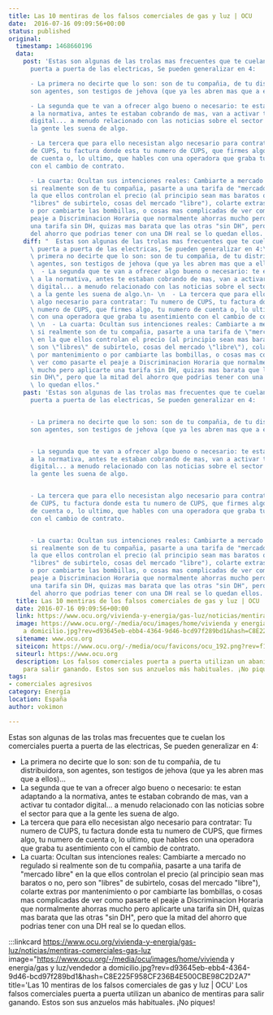 ```yaml
---
title: Las 10 mentiras de los falsos comerciales de gas y luz | OCU
date:  2016-07-16 09:09:56+00:00
status: published
original:
  timestamp: 1468660196
  data:
    post: 'Estas son algunas de las trolas mas frecuentes que te cuelan los comerciales
      puerta a puerta de las electricas, Se pueden generalizar en 4:

      - La primera no decirte que lo son: son de tu compañia, de tu distribuidora,
      son agentes, son testigos de jehova (que ya les abren mas que a ellos)...

      - La segunda que te van a ofrecer algo bueno o necesario: te estan adaptando
      a la normativa, antes te estaban cobrando de mas, van a activar tu contador
      digital... a menudo relacionado con las noticias sobre el sector para que a
      la gente les suena de algo.

      - La tercera que para ello necesistan algo necesario para contratar: Tu numero
      de CUPS, tu factura donde esta tu numero de CUPS, que firmes algo, tu numero
      de cuenta o, lo ultimo, que hables con una operadora que graba tu asentimiento
      con el cambio de contrato.

      - La cuarta: Ocultan sus intenciones reales: Cambiarte a mercado no regulado
      si realmente son de tu compañia, pasarte a una tarifa de "mercado libre" en
      la que ellos controlan el precio (al principio sean mas baratos o no, pero son
      "libres" de subirtelo, cosas del mercado "libre"), colarte extras por mantenimiento
      o por cambiarte las bombillas, o cosas mas complicadas de ver como pasarte el
      peaje a Discriminacion Horaria que normalmente ahorras mucho pero aplicarte
      una tarifa sin DH, quizas mas barata que las otras "sin DH", pero que la mitad
      del ahorro que podrias tener con una DH real se lo quedan ellos.'
    diff: "  Estas son algunas de las trolas mas frecuentes que te cuelan los comerciales\
      \ puerta a puerta de las electricas, Se pueden generalizar en 4:\n- \n  - La\
      \ primera no decirte que lo son: son de tu compañia, de tu distribuidora, son\
      \ agentes, son testigos de jehova (que ya les abren mas que a ellos)...\n- \n\
      \  - La segunda que te van a ofrecer algo bueno o necesario: te estan adaptando\
      \ a la normativa, antes te estaban cobrando de mas, van a activar tu contador\
      \ digital... a menudo relacionado con las noticias sobre el sector para que\
      \ a la gente les suena de algo.\n- \n  - La tercera que para ello necesistan\
      \ algo necesario para contratar: Tu numero de CUPS, tu factura donde esta tu\
      \ numero de CUPS, que firmes algo, tu numero de cuenta o, lo ultimo, que hables\
      \ con una operadora que graba tu asentimiento con el cambio de contrato.\n-\
      \ \n  - La cuarta: Ocultan sus intenciones reales: Cambiarte a mercado no regulado\
      \ si realmente son de tu compañia, pasarte a una tarifa de \"mercado libre\"\
      \ en la que ellos controlan el precio (al principio sean mas baratos o no, pero\
      \ son \"libres\" de subirtelo, cosas del mercado \"libre\"), colarte extras\
      \ por mantenimiento o por cambiarte las bombillas, o cosas mas complicadas de\
      \ ver como pasarte el peaje a Discriminacion Horaria que normalmente ahorras\
      \ mucho pero aplicarte una tarifa sin DH, quizas mas barata que las otras \"\
      sin DH\", pero que la mitad del ahorro que podrias tener con una DH real se\
      \ lo quedan ellos."
    past: 'Estas son algunas de las trolas mas frecuentes que te cuelan los comerciales
      puerta a puerta de las electricas, Se pueden generalizar en 4:


      - La primera no decirte que lo son: son de tu compañia, de tu distribuidora,
      son agentes, son testigos de jehova (que ya les abren mas que a ellos)...


      - La segunda que te van a ofrecer algo bueno o necesario: te estan adaptando
      a la normativa, antes te estaban cobrando de mas, van a activar tu contador
      digital... a menudo relacionado con las noticias sobre el sector para que a
      la gente les suena de algo.


      - La tercera que para ello necesistan algo necesario para contratar: Tu numero
      de CUPS, tu factura donde esta tu numero de CUPS, que firmes algo, tu numero
      de cuenta o, lo ultimo, que hables con una operadora que graba tu asentimiento
      con el cambio de contrato.


      - La cuarta: Ocultan sus intenciones reales: Cambiarte a mercado no regulado
      si realmente son de tu compañia, pasarte a una tarifa de "mercado libre" en
      la que ellos controlan el precio (al principio sean mas baratos o no, pero son
      "libres" de subirtelo, cosas del mercado "libre"), colarte extras por mantenimiento
      o por cambiarte las bombillas, o cosas mas complicadas de ver como pasarte el
      peaje a Discriminacion Horaria que normalmente ahorras mucho pero aplicarte
      una tarifa sin DH, quizas mas barata que las otras "sin DH", pero que la mitad
      del ahorro que podrias tener con una DH real se lo quedan ellos.'
  title: Las 10 mentiras de los falsos comerciales de gas y luz | OCU
  date: 2016-07-16 09:09:56+00:00
  link: https://www.ocu.org/vivienda-y-energia/gas-luz/noticias/mentiras-comerciales-gas-luz
  image: https://www.ocu.org/-/media/ocu/images/home/vivienda y energia/gas y luz/vendedor
    a domicilio.jpg?rev=d93645eb-ebb4-4364-9d46-bcd97f289bd1&hash=C8E225F958CF236B4E500CBE98C2D2A7
  sitename: www.ocu.org
  siteicon: https://www.ocu.org/-/media/ocu/favicons/ocu_192.png?rev=f17ed59c-67eb-4efe-980c-6c07daf2bcd8
  siteurl: https://www.ocu.org
  description: Los falsos comerciales puerta a puerta utilizan un abanico de mentiras
    para salir ganando. Estos son sus anzuelos más habituales. ¡No piques!
tags:
- comerciales agresivos
category: Energía
location: España
author: vokimon

---
```

Estas son algunas de las trolas mas frecuentes que te cuelan los comerciales puerta a puerta de las electricas, Se pueden generalizar en 4:

- La primera no decirte que lo son: son de tu compañia, de tu distribuidora, son agentes, son testigos de jehova (que ya les abren mas que a ellos)...
- La segunda que te van a ofrecer algo bueno o necesario: te estan adaptando a la normativa, antes te estaban cobrando de mas, van a activar tu contador digital... a menudo relacionado con las noticias sobre el sector para que a la gente les suena de algo.
- La tercera que para ello necesistan algo necesario para contratar: Tu numero de CUPS, tu factura donde esta tu numero de CUPS, que firmes algo, tu numero de cuenta o, lo ultimo, que hables con una operadora que graba tu asentimiento con el cambio de contrato.
- La cuarta: Ocultan sus intenciones reales: Cambiarte a mercado no regulado si realmente son de tu compañia, pasarte a una tarifa de "mercado libre" en la que ellos controlan el precio (al principio sean mas baratos o no, pero son "libres" de subirtelo, cosas del mercado "libre"), colarte extras por mantenimiento o por cambiarte las bombillas, o cosas mas complicadas de ver como pasarte el peaje a Discriminacion Horaria que normalmente ahorras mucho pero aplicarte una tarifa sin DH, quizas mas barata que las otras "sin DH", pero que la mitad del ahorro que podrias tener con una DH real se lo quedan ellos.

:::linkcard https://www.ocu.org/vivienda-y-energia/gas-luz/noticias/mentiras-comerciales-gas-luz image="https://www.ocu.org/-/media/ocu/images/home/vivienda y energia/gas y luz/vendedor a domicilio.jpg?rev=d93645eb-ebb4-4364-9d46-bcd97f289bd1&hash=C8E225F958CF236B4E500CBE98C2D2A7" title='Las 10 mentiras de los falsos comerciales de gas y luz | OCU'
    Los falsos comerciales puerta a puerta utilizan un abanico de mentiras para salir ganando. Estos son sus anzuelos más habituales. ¡No piques!

